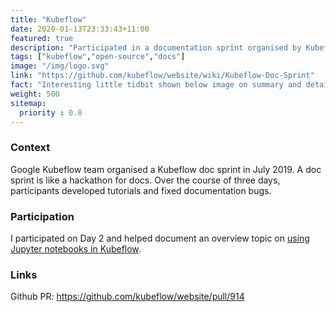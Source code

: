 ```yaml
---
title: "Kubeflow"
date: 2020-01-13T23:33:43+11:00
featured: true
description: "Participated in a documentation sprint organised by Kubeflow."
tags: ["kubeflow","open-source","docs"]
image: "/img/logo.svg"
link: "https://github.com/kubeflow/website/wiki/Kubeflow-Doc-Sprint"
fact: "Interesting little tidbit shown below image on summary and detail page"
weight: 500
sitemap:
  priority : 0.8
---
```


### Context

Google Kubeflow team organised a Kubeflow doc sprint in July 2019. A doc sprint is like a hackathon for docs. Over the course of three days, participants developed tutorials and fixed documentation bugs.

### Participation

I participated on Day 2 and helped document an overview topic on [using Jupyter notebooks in Kubeflow](https://www.kubeflow.org/docs/notebooks/why-use-jupyter-notebook/).

### Links
Github PR: https://github.com/kubeflow/website/pull/914
